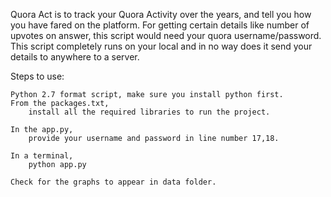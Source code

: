 Quora Act is to track your Quora Activity over the years, and tell you how you have fared on the platform. For getting certain details like number of upvotes on answer, this script would need your quora username/password. This script completely runs on your local and in no way does it send your details to anywhere to a server.

Steps to use:

	Python 2.7 format script, make sure you install python first.
	From the packages.txt, 
		install all the required libraries to run the project.
	
	In the app.py, 
		provide your username and password in line number 17,18.

	In a terminal,
		python app.py

	Check for the graphs to appear in data folder.